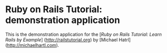 # Ruby on Rails Tutorial: demonstration application

This is the demonstration application for the [*Ruby on Rails Tutorial: Learn Rails by Example*] (http://railstutorial.org) by [Michael Hatrl] (http://michaelhartl.com).